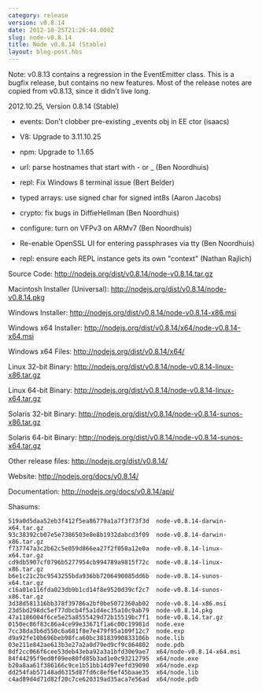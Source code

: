 ```yaml
---
category: release
version: v0.8.14
date: 2012-10-25T21:26:44.000Z
slug: node-v0.8.14
title: Node v0.8.14 (Stable)
layout: blog-post.hbs
---
```


Note: v0.8.13 contains a regression in the EventEmitter class.  This
is a bugfix release, but contains no new features.  Most of the
release notes are copied from v0.8.13, since it didn't live long.


2012.10.25, Version 0.8.14 (Stable)

* events: Don't clobber pre-existing _events obj in EE ctor (isaacs)

* V8: Upgrade to 3.11.10.25

* npm: Upgrade to 1.1.65

* url: parse hostnames that start with - or _ (Ben Noordhuis)

* repl: Fix Windows 8 terminal issue (Bert Belder)

* typed arrays: use signed char for signed int8s (Aaron Jacobs)

* crypto: fix bugs in DiffieHellman (Ben Noordhuis)

* configure: turn on VFPv3 on ARMv7 (Ben Noordhuis)

* Re-enable OpenSSL UI for entering passphrases via tty (Ben Noordhuis)

* repl: ensure each REPL instance gets its own "context" (Nathan Rajlich)


Source Code: http://nodejs.org/dist/v0.8.14/node-v0.8.14.tar.gz

Macintosh Installer (Universal): http://nodejs.org/dist/v0.8.14/node-v0.8.14.pkg

Windows Installer: http://nodejs.org/dist/v0.8.14/node-v0.8.14-x86.msi

Windows x64 Installer: http://nodejs.org/dist/v0.8.14/x64/node-v0.8.14-x64.msi

Windows x64 Files: http://nodejs.org/dist/v0.8.14/x64/

Linux 32-bit Binary: http://nodejs.org/dist/v0.8.14/node-v0.8.14-linux-x86.tar.gz

Linux 64-bit Binary: http://nodejs.org/dist/v0.8.14/node-v0.8.14-linux-x64.tar.gz

Solaris 32-bit Binary: http://nodejs.org/dist/v0.8.14/node-v0.8.14-sunos-x86.tar.gz

Solaris 64-bit Binary: http://nodejs.org/dist/v0.8.14/node-v0.8.14-sunos-x64.tar.gz

Other release files: http://nodejs.org/dist/v0.8.14/

Website: http://nodejs.org/docs/v0.8.14/

Documentation: http://nodejs.org/docs/v0.8.14/api/

Shasums:

```
519a0d5daa52eb3f412f5ea86779a1a7f3f73f3d  node-v0.8.14-darwin-x64.tar.gz
93c38392cb07e5e7386503e8e8b1932dabcd3f09  node-v0.8.14-darwin-x86.tar.gz
f737747a3c2b62c5e059d866ea27f2f050a12e0a  node-v0.8.14-linux-x64.tar.gz
cd9db5907cf0796b5277954cb994789a9815f72c  node-v0.8.14-linux-x86.tar.gz
b6e1c21c2bc9543255bda936bb7206490085dd6b  node-v0.8.14-sunos-x64.tar.gz
c16a01e116fda023db9b1cd14f8e9520d39cf2c7  node-v0.8.14-sunos-x86.tar.gz
3d38d581316bb378f39786a2bf0be5072360ab02  node-v0.8.14-x86.msi
23d5bd298dc5ef77dbcb4f5a1d4ec35a10c9ab79  node-v0.8.14.pkg
47a1186004f6ce5e25a8555429d72b15519bc7f1  node-v0.8.14.tar.gz
0150ec86f83c86a4ce99e33671f1a6c00c19981d  node.exe
7cc38da3b6d550c6a681f8e7e479f95a109f12c7  node.exp
d9a92fe10b696beb98fca60bc38183990833106b  node.lib
03e211e842ae613b3e27a2a0d79ed9cf9c864802  node.pdb
8df2cc066f6cee53deb43eba92a3a1bfd30e9ae7  x64/node-v0.8.14-x64.msi
84f44295f9ed0f09ee80fd85b3ad1e0c93212795  x64/node.exe
b20a8aa61f386166c9ce1b51bb14d97eefd39090  x64/node.exp
dd254fab57148ad6315d87fd6c8ef6ef45baae35  x64/node.lib
c4ad89d4d71d82f20c7ce620319ad35aca7e56ad  x64/node.pdb
```

